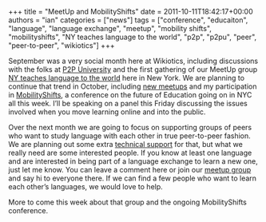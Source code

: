 +++
title = "MeetUp and MobilityShifts"
date = 2011-10-11T18:42:17+00:00
authors = "ian"
categories = ["news"]
tags = ["conference", "educaiton", "language", "language exchange", "meetup", "mobility shifts", "mobilityshifts", "NY teaches language to the world", "p2p", "p2pu", "peer", "peer-to-peer", "wikiotics"]
+++

September was a very social month here at Wikiotics, including discussions with the folks at [P2P University](https://www.p2pu.org/ "P2P University") and the first gathering of our MeetUp group [NY teaches language to the world](https://www.meetup.com/NY-teaches-language-to-the-world/ "NY teaches language to the world") here in New York. We are planning to continue that trend in October, including [new meetups](https://www.meetup.com/NY-teaches-language-to-the-world/messages/boards/thread/16760342/#56996262 "MeetUp scheduleing discussion") and my participation in [MobilityShifts](https://web.archive.org/web/20160325184404/http://mobilityshifts.org/conference/ "MobilityShifts conference 2011"), a conference on the future of Education going on in NYC all this week. I’ll be speaking on a panel this Friday discussing the issues involved when you move learning online and into the public.

Over the next month we are going to focus on supporting groups of peers who want to study language with each other in true peer-to-peer fashion. We are planning out some extra [technical support](https://groups.google.com/group/wikiotics/browse_thread/thread/3a60b30af6c5bd70) for that, but what we really need are some interested people. If you know at least one language and are interested in being part of a language exchange to learn a new one, just let me know. You can leave a comment here or join our [meetup group](https://www.meetup.com/NY-teaches-language-to-the-world/ "NY teaches language to the world") and say hi to everyone there. If we can find a few people who want to learn each other’s languages, we would love to help.

More to come this week about that group and the ongoing MobilityShifts conference.
